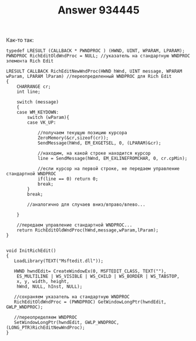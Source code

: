 ﻿---
title: "Answer 934445"
se.owner.user_id: 240512
se.owner.display_name: "MSDN.WhiteKnight"
se.owner.link: "https://ru.stackoverflow.com/users/240512/msdn-whiteknight"
se.answer_id: 934445
se.question_id: 932906
se.post_type: answer
se.score: 2
se.is_accepted: True
---
<p>Как-то так:</p>

<pre><code>typedef LRESULT (CALLBACK * PWNDPROC ) (HWND, UINT, WPARAM, LPARAM); 
PWNDPROC RichEditOldWndProc = NULL; //указатель на стандартную WNDPROC элемента Rich Edit

LRESULT CALLBACK RichEditNewWndProc(HWND hWnd, UINT message, WPARAM wParam, LPARAM lParam) //переопределенный WNDPROC для Rich Edit
{   
    CHARRANGE cr;
    int line;

    switch (message)
    {
    case WM_KEYDOWN:
        switch (wParam){
        case VK_UP:

            //получаем текущую позицию курсора 
            ZeroMemory(&amp;cr,sizeof(cr));
            SendMessage(hWnd, EM_EXGETSEL, 0, (LPARAM)&amp;cr);

            //находим, на какой строке находится курсор
            line = SendMessage(hWnd, EM_EXLINEFROMCHAR, 0, cr.cpMin);

            //если курсор на первой строке, не передаем управление стандартной WNDPROC
            if(line == 0) return 0;
            break;                      
        }
        break;  

        //аналогично для случаев вниз/вправо/влево...

    }

    //передаем управление стандартной WNDPROC...
    return RichEditOldWndProc(hWnd,message,wParam,lParam);
}


void InitRichEdit()
{  
   LoadLibrary(TEXT("Msftedit.dll"));

   HWND hwndEdit= CreateWindowEx(0, MSFTEDIT_CLASS, TEXT(""),
    ES_MULTILINE | WS_VISIBLE | WS_CHILD | WS_BORDER | WS_TABSTOP, 
    x, y, width, height, 
    hWnd, NULL, hInst, NULL);

   //сохраняем указатель на стандартную WNDPROC
   RichEditOldWndProc = (PWNDPROC) GetWindowLongPtr(hwndEdit, GWLP_WNDPROC);

   //переопределяем WNDPROC
   SetWindowLongPtr(hwndEdit, GWLP_WNDPROC, (LONG_PTR)RichEditNewWndProc);
}
</code></pre>
